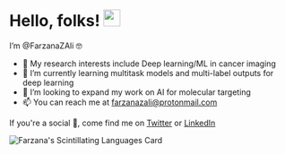# Hello, folks! <img src="https://raw.githubusercontent.com/MartinHeinz/MartinHeinz/master/wave.gif" width="30px">
 I’m @FarzanaZAli 🤓
- 👀 My research interests include Deep learning/ML in cancer imaging
- 🌱 I’m currently learning multitask models and multi-label outputs for deep learning
- 💞️ I’m looking to expand my work on AI for molecular targeting
- 📫 You can reach me at farzanazali@protonmail.com

<!-- Actual text -->

If you're a social 🦋, come find me on
[Twitter][1] or [LinkedIn][2]

<!-- Icons -->

[1.2]: https://www.tutorialchip.com/wp-content/uploads/2011/06/Follow-me-on-Twitter-icon-520x312.jpg
[2.2]: https://raw.githubusercontent.com/MartinHeinz/MartinHeinz/master/linkedin-3-16.png

<!-- Links to your social media accounts -->

[1]: https://twitter.com/farzanazali
[2]: https://www.linkedin.com/in/fzali/
<!---
FarzanaZAli/FarzanaZAli is a ✨ special ✨ repository because its `README.md` (this file) appears on your GitHub profile.
You can click the Preview link to take a look at your changes.
--->

![Farzana's Scintillating Languages Card](https://github-readme-stats.vercel.app/api/top-langs/?username=FarzanaZAli&layout=compact)
